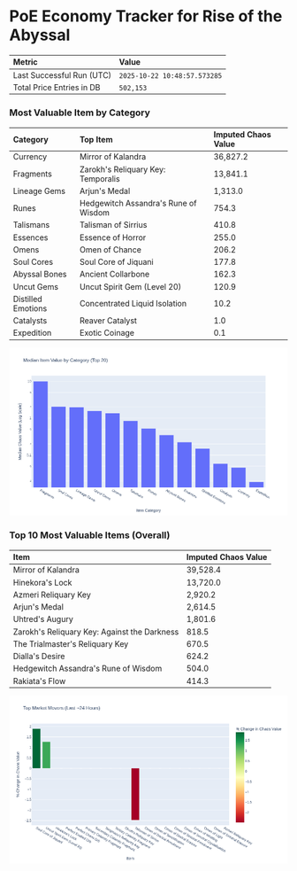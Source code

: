 # PoE Economy Tracker for Rise of the Abyssal

<!-- START_MAINTENANCE -->
| Metric | Value |
|:---|:---|
| Last Successful Run (UTC) | `2025-10-22 10:48:57.573285` |
| Total Price Entries in DB | `502,153` |

<!-- END_MAINTENANCE -->

<!-- START_DATAFRAME_DEBUG -->
<!-- END_DATAFRAME_DEBUG -->

<!-- START_CATEGORY_ANALYSIS -->
### Most Valuable Item by Category
| Category | Top Item | Imputed Chaos Value |
| :--- | :--- | :--- |
| Currency | Mirror of Kalandra | 36,827.2 |
| Fragments | Zarokh's Reliquary Key: Temporalis | 13,841.1 |
| Lineage Gems | Arjun's Medal | 1,313.0 |
| Runes | Hedgewitch Assandra's Rune of Wisdom | 754.3 |
| Talismans | Talisman of Sirrius | 410.8 |
| Essences | Essence of Horror | 255.0 |
| Omens | Omen of Chance | 206.2 |
| Soul Cores | Soul Core of Jiquani | 177.8 |
| Abyssal Bones | Ancient Collarbone | 162.3 |
| Uncut Gems | Uncut Spirit Gem (Level 20) | 120.9 |
| Distilled Emotions | Concentrated Liquid Isolation | 10.2 |
| Catalysts | Reaver Catalyst | 1.0 |
| Expedition | Exotic Coinage | 0.1 |


![Category Analysis Chart](charts/category_analysis.png)
<!-- END_ANALYSIS -->

<!-- START_ANALYSIS -->
### Top 10 Most Valuable Items (Overall)
| Item | Imputed Chaos Value |
| :--- | :--- |
| Mirror of Kalandra | 39,528.4 |
| Hinekora's Lock | 13,720.0 |
| Azmeri Reliquary Key | 2,920.2 |
| Arjun's Medal | 2,614.5 |
| Uhtred's Augury | 1,801.6 |
| Zarokh's Reliquary Key: Against the Darkness | 818.5 |
| The Trialmaster's Reliquary Key | 670.5 |
| Dialla's Desire | 624.2 |
| Hedgewitch Assandra's Rune of Wisdom | 504.0 |
| Rakiata's Flow | 414.3 |


![Market Movers Chart](charts/market_movers.png)
<!-- END_ANALYSIS -->
